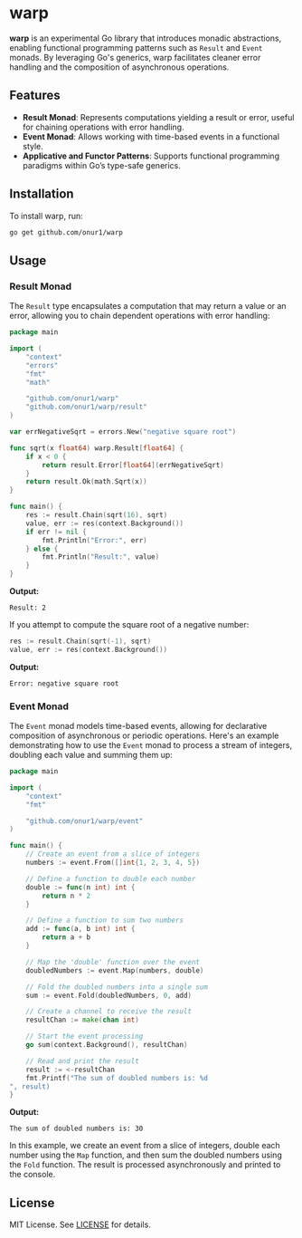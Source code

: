 
# warp

**warp** is an experimental Go library that introduces monadic abstractions, enabling functional programming patterns such as `Result` and `Event` monads. By leveraging Go's generics, warp facilitates cleaner error handling and the composition of asynchronous operations.

## Features

- **Result Monad**: Represents computations yielding a result or error, useful for chaining operations with error handling.
- **Event Monad**: Allows working with time-based events in a functional style.
- **Applicative and Functor Patterns**: Supports functional programming paradigms within Go’s type-safe generics.

## Installation

To install warp, run:

```sh
go get github.com/onur1/warp
```

## Usage

### Result Monad

The `Result` type encapsulates a computation that may return a value or an error, allowing you to chain dependent operations with error handling:

```go
package main

import (
    "context"
    "errors"
    "fmt"
    "math"

    "github.com/onur1/warp"
    "github.com/onur1/warp/result"
)

var errNegativeSqrt = errors.New("negative square root")

func sqrt(x float64) warp.Result[float64] {
    if x < 0 {
        return result.Error[float64](errNegativeSqrt)
    }
    return result.Ok(math.Sqrt(x))
}

func main() {
    res := result.Chain(sqrt(16), sqrt)
    value, err := res(context.Background())
    if err != nil {
        fmt.Println("Error:", err)
    } else {
        fmt.Println("Result:", value)
    }
}
```

**Output:**

```
Result: 2
```

If you attempt to compute the square root of a negative number:

```go
res := result.Chain(sqrt(-1), sqrt)
value, err := res(context.Background())
```

**Output:**

```
Error: negative square root
```

### Event Monad

The `Event` monad models time-based events, allowing for declarative composition of asynchronous or periodic operations. Here's an example demonstrating how to use the `Event` monad to process a stream of integers, doubling each value and summing them up:

```go
package main

import (
    "context"
    "fmt"

    "github.com/onur1/warp/event"
)

func main() {
    // Create an event from a slice of integers
    numbers := event.From([]int{1, 2, 3, 4, 5})

    // Define a function to double each number
    double := func(n int) int {
        return n * 2
    }

    // Define a function to sum two numbers
    add := func(a, b int) int {
        return a + b
    }

    // Map the 'double' function over the event
    doubledNumbers := event.Map(numbers, double)

    // Fold the doubled numbers into a single sum
    sum := event.Fold(doubledNumbers, 0, add)

    // Create a channel to receive the result
    resultChan := make(chan int)

    // Start the event processing
    go sum(context.Background(), resultChan)

    // Read and print the result
    result := <-resultChan
    fmt.Printf("The sum of doubled numbers is: %d
", result)
}
```

**Output:**

```
The sum of doubled numbers is: 30
```

In this example, we create an event from a slice of integers, double each number using the `Map` function, and then sum the doubled numbers using the `Fold` function. The result is processed asynchronously and printed to the console.

## License

MIT License. See [LICENSE](LICENSE) for details.
